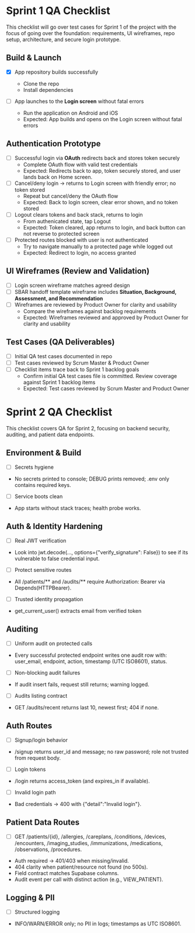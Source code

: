 # Sprint 1 QA Checklist

This checklist will go over test cases for Sprint 1 of the project with the focus of going over the foundation: requirements, UI wireframes, repo setup, architecture, and secure login prototype.

## Build & Launch
- [x] App repository builds successfully
  - Clone the repo
  - Install dependencies
    
- [ ] App launches to the **Login screen** without fatal errors
  - Run the application on Android and iOS
  - Expected: App builds and opens on the Login screen without fatal errors

## Authentication Prototype
- [ ] Successful login via **OAuth** redirects back and stores token securely
  - Complete OAuth flow with valid test credentials
  - Expected: Redirects back to app, token securely stored, and user lands back on Home screen.
- [ ] Cancel/deny login -> returns to Login screen with friendly error; no token stored
  - Repeat but cancel/deny the OAuth flow
  - Expected: Back to login screen, clear error shown, and no token stored
- [ ] Logout clears tokens and back stack, returns to login
  - From authenicated state, tap Logout
  - Expected: Token cleared, app returns to login, and back button can not reverse to protected screen
- [ ] Protected routes blocked with user is not authenticated
  - Try to navigate manually to a protected page while logged out
  - Expected: Redirect to login, no access granted

## UI Wireframes (Review and Validation)
- [ ] Login screen wireframe matches agreed design
- [ ] SBAR handoff template wireframe includes **Situation, Background, Assessment, and Recommendation**
- [ ] Wireframes are reviewed by Product Owner for clarity and usability
  - Compare the wireframes against backlog requirements
  - Expected: Wireframes reviewed and approved by Product Owner for clarity and usability

## Test Cases (QA Deliverables)
- [ ] Initial QA test cases documented in repo
- [ ] Test cases reviewed by Scrum Master & Product Owner
- [ ] Checklist items trace back to Sprint 1 backlog goals
  - Confirm initial QA test cases file is committed. Review coverage against Sprint 1 backlog items
  - Expected: Test cases reviewed by Scrum Master and Product Owner
     
# Sprint 2 QA Checklist

This checklist covers QA for Sprint 2, focusing on backend security, auditing, and patient data endpoints.

## Environment & Build
- [ ] Secrets hygiene
- No secrets printed to console; DEBUG prints removed; .env only contains required keys.
- [ ] Service boots clean
- App starts without stack traces; health probe works.

## Auth & Identity Hardening
- [ ] Real JWT verification
- Look into jwt.decode(..., options={"verify_signature": False}) to see if its vulnerable to false credential input.
- [ ] Protect sensitive routes
- All /patients/** and /audits/** require Authorization: Bearer <token> via Depends(HTTPBearer).
- [ ] Trusted identity propagation
- get_current_user() extracts email from verified token

## Auditing
- [ ] Uniform audit on protected calls
- Every successful protected endpoint writes one audit row with: user_email, endpoint, action, timestamp (UTC ISO8601), status.
- [ ] Non-blocking audit failures
- If audit insert fails, request still returns; warning logged.
- [ ] Audits listing contract
- GET /audits/recent returns last 10, newest first; 404 if none.

## Auth Routes
- [ ] Signup/login behavior
- /signup returns user_id and message; no raw password; role not trusted from request body.
- [ ] Login tokens
- /login returns access_token (and expires_in if available).
- [ ] Invalid login path
- Bad credentials → 400 with {"detail":"Invalid login"}.

## Patient Data Routes
- [ ] GET /patients/{id}, /allergies, /careplans, /conditions, /devices, /encounters, /imaging_studies, /immunizations, /medications, /observations, /procedures.
- Auth required → 401/403 when missing/invalid.
- 404 clarity when patient/resource not found (no 500s).
- Field contract matches Supabase columns.
- Audit event per call with distinct action (e.g., VIEW_PATIENT).

## Logging & PII
- [ ] Structured logging
- INFO/WARN/ERROR only; no PII in logs; timestamps as UTC ISO8601.
